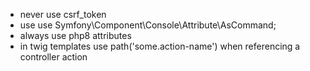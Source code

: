 - never use csrf_token 
- use use Symfony\Component\Console\Attribute\AsCommand;
- always use php8 attributes
- in twig templates use path('some.action-name') when referencing a controller action 

